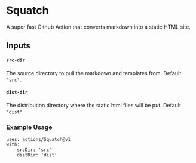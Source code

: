 # Squatch

A super fast Github Action that converts markdown into a static HTML site.

## Inputs

#### `src-dir`

The source directory to pull the markdown and templates from. Default `"src"`.

#### `dist-dir`

The distribution directory where the static html files will be put. Default `"dist"`.

### Example Usage

```
uses: actions/Squatch@v1
with:
    srcDir: 'src'
    distDir: 'dist'
```